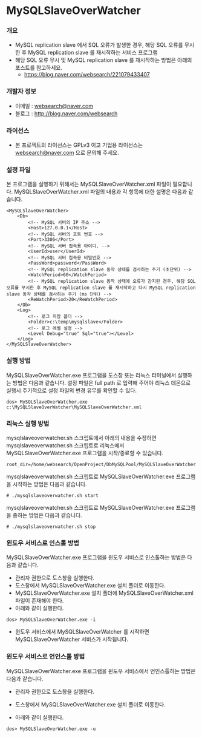 ﻿# MySQLSlaveOverWatcher

### 개요

* MySQL replication slave 에서 SQL 오류가 발생한 경우, 해당 SQL 오류를 무시한 후 MySQL replication slave 를 재시작하는 서비스 프로그램
* 해당 SQL 오류 무시 및 MySQL replication slave 를 재시작하는 방법은 아래의 포스트를 참고하세요.
  * https://blog.naver.com/websearch/221079433407

### 개발자 정보

* 이메일 : websearch@naver.com
* 블로그 : http://blog.naver.com/websearch

### 라이선스

* 본 프로젝트의 라이선스는 GPLv3 이고 기업용 라이선스는 websearch@naver.com 으로 문의해 주세요.

### 설정 파일
본 프로그램을 실행하기 위해서는 MySQLSlaveOverWatcher.xml 파일이 필요합니다. MySQLSlaveOverWatcher.xml 파일의 내용과 각 항목에 대한 설명은 다음과 같습니다.

```
<MySQLSlaveOverWatcher>
	<Db>
		<!-- MySQL 서버의 IP 주소 -->
		<Host>127.0.0.1</Host>
		<!-- MySQL 서버의 포트 번호 -->
		<Port>3306</Port>
		<!-- MySQL 서버 접속용 아이디. -->
		<UserId>user</UserId>
		<!-- MySQL 서버 접속용 비밀번호 -->
		<PassWord>password</PassWord>
		<!-- MySQL replication slave 동작 상태를 검사하는 주기 (초단위) -->
		<WatchPeriod>60</WatchPeriod>
		<!-- MySQL replication slave 동작 상태에 오류가 감지된 경우, 해당 SQL 오류를 무시한 후 MySQL replication slave 를 재시작하고 다시 MySQL replication slave 동작 상태를 검사하는 주기 (ms 단위) -->
		<ReWatchPeriod>20</ReWatchPeriod>
	</Db>
	<Log>
		<!-- 로그 저장 폴더 -->
		<Folder>c:\temp\mysqlslave</Folder>
		<!-- 로그 레벨 설정 -->
		<Level Debug="true" Sql="true"></Level>
	</Log>
</MySQLSlaveOverWatcher>
```

### 실행 방법
MySQLSlaveOverWatcher.exe 프로그램을 도스창 또는 리눅스 터미널에서 실행하는 방법은 다음과 같습니다. 설정 파일은 full path 로 입력해 주어야 리눅스 데몬으로 실행시 주기적으로 설정 파일의 변경 유무를 확인할 수 있다.

```
dos> MySQLSlaveOverWatcher.exe c:\MySQLSlaveOverWatcher\MySQLSlaveOverWatcher.xml
```

### 리눅스 실행 방법
mysqlslaveoverwatcher.sh 스크립트에서 아래의 내용을 수정하면 mysqlslaveoverwatcher.sh 스크립트로 리눅스에서 MySQLSlaveOverWatcher.exe 프로그램을 시작/종료할 수 있습니다.

```
root_dir=/home/websearch/OpenProject/DbMySQLPool/MySQLSlaveOverWatcher
```

mysqlslaveoverwatcher.sh 스크립트로 MySQLSlaveOverWatcher.exe 프로그램을 시작하는 방법은 다음과 같습니다.

```
# ./mysqlslaveoverwatcher.sh start
```

mysqlslaveoverwatcher.sh 스크립트로 MySQLSlaveOverWatcher.exe 프로그램을 종하는 방법은 다음과 같습니다.

```
# ./mysqlslaveoverwatcher.sh stop
```

### 윈도우 서비스로 인스톨 방법
MySQLSlaveOverWatcher.exe 프로그램을 윈도우 서비스로 인스톨하는 방법은 다음과 같습니다.

* 관리자 권한으로 도스창을 실행한다.
* 도스창에서 MySQLSlaveOverWatcher.exe 설치 폴더로 이동한다.
* MySQLSlaveOverWatcher.exe 설치 폴더에 MySQLSlaveOverWatcher.xml 파일이 존재해야 한다.
* 아래와 같이 실행한다.

```
dos> MySQLSlaveOverWatcher.exe -i
```

* 윈도우 서비스에서 MySQLSlaveOverWatcher 를 시작하면 MySQLSlaveOverWatcher 서비스가 시작됩니다.

### 윈도우 서비스로 언인스톨 방법
MySQLSlaveOverWatcher.exe 프로그램을 윈도우 서비스에서 언인스톨하는 방법은 다음과 같습니다.

* 관리자 권한으로 도스창을 실행한다.
* 도스창에서 MySQLSlaveOverWatcher.exe 설치 폴더로 이동한다.

* 아래와 같이 실행한다.

```
dos> MySQLSlaveOverWatcher.exe -u
```

